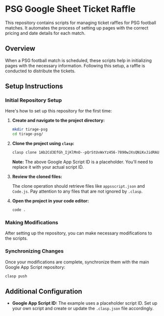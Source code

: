 # PSG Google Sheet Ticket Raffle

This repository contains scripts for managing ticket raffles for PSG football matches. It automates the process of setting up pages with the correct pricing and date details for each match.

## Overview

When a PSG football match is scheduled, these scripts help in initializing pages with the necessary information. Following this setup, a raffle is conducted to distribute the tickets.

## Setup Instructions

### Initial Repository Setup

Here's how to set up this repository for the first time:

1. **Create and navigate to the project directory:**

   ```bash
   mkdir tirage-psg
   cd tirage-psg/
   ```

2. **Clone the project using `clasp`:**

   ```bash
   clasp clone 1Ab2Cd3EfGh_IjKlMnO--pQrStUvWxYz456-7890wJXsQNiKvJidRAUra
   ```
   **Note:** The above Google App Script ID is a placeholder. You'll need to replace it with your actual script ID.

3. **Review the cloned files:**

   The clone operation should retrieve files like `appsscript.json` and `Code.js`. Pay attention to any files that are not ignored by `.clasp`.

4. **Open the project in your code editor:**

   ```bash
   code .
   ```

### Making Modifications

After setting up the repository, you can make necessary modifications to the scripts.

### Synchronizing Changes

Once your modifications are complete, synchronize them with the main Google App Script repository:

```bash
clasp push
```

## Additional Configuration

- **Google App Script ID:** The example uses a placeholder script ID. Set up your own script and create or update the `.clasp.json` file accordingly.


